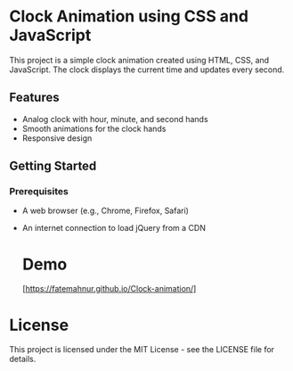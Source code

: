 # Clock Animation using CSS and JavaScript

This project is a simple clock animation created using HTML, CSS, and JavaScript. The clock displays the current time and updates every second.

## Features

- Analog clock with hour, minute, and second hands
- Smooth animations for the clock hands
- Responsive design

## Getting Started

### Prerequisites

- A web browser (e.g., Chrome, Firefox, Safari)
- An internet connection to load jQuery from a CDN

  # Demo
  [https://fatemahnur.github.io/Clock-animation/]

# License
This project is licensed under the MIT License - see the LICENSE file for details.

